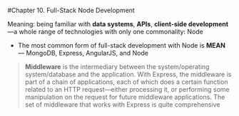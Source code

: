 #Chapter 10. Full-Stack Node Development  

Meaning: being familiar with **data systems**, **APIs**, **client-side development**—a whole range of technologies with only one commonality: Node

+ The most common form of full-stack development with Node is **MEAN** — MongoDB, Express, AngularJS, and Node  

> **Middleware** is the intermediary between the system/operating system/database and the application. With Express, the middleware is part of a chain of applications, each of which does a certain function related to an HTTP request—either processing it, or performing some manipulation on the request for future middleware applications. The set of middleware that works with Express is quite comprehensive   